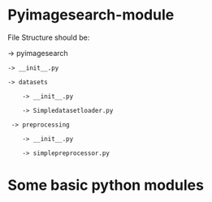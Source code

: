 # Pyimagesearch-module

File Structure should be:

-> pyimagesearch
  
    -> __init__.py
  
    -> datasets
    
        -> __init__.py
    
        -> Simpledatasetloader.py
  
     -> preprocessing
    
        -> __init__.py
    
        -> simplepreprocessor.py
        
# Some basic python modules 
